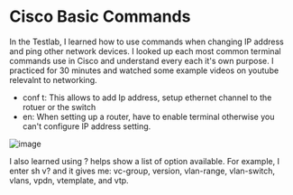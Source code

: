<h1>Cisco Basic Commands</h1>

<p>In the Testlab, I learned how to use commands when changing IP address and ping other network devices.
I looked up each most common terminal commands use in Cisco and understand every each it's own purpose. 
I practiced for 30 minutes and watched some example videos on youtube relevalnt to networking. 
</p>

<ul>
  <li>conf t: This allows to add Ip address, setup ethernet channel to the rotuer or the switch</li>
  <li>en: When setting up a router, have to enable terminal otherwise you can't configure IP address setting.</li>

</ul>


![image](https://github.com/user-attachments/assets/862dacc5-d1e0-443d-ae2d-c372dfb4e1c5)


<p>I also learned using ? helps show a list of option available. For example, I enter sh v? and it gives me:
  vc-group, version, vlan-range, vlan-switch, vlans, vpdn, vtemplate, and vtp. 
</p>
